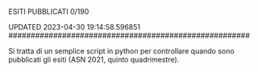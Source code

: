 ESITI PUBBLICATI 0/190 

UPDATED 2023-04-30 19:14:58.596851
######################################################

Si tratta di un semplice script in python per controllare quando sono pubblicati gli esiti (ASN 2021, quinto quadrimestre).


